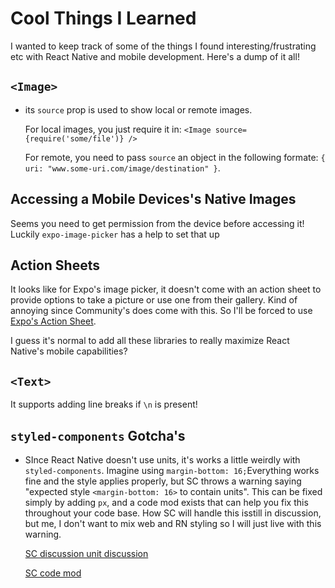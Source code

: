 # Cool Things I Learned

I wanted to keep track of some of the things I found interesting/frustrating etc with React Native and mobile development. Here's a dump of it all!

## `<Image>`

- its `source` prop is used to show local or remote images.

  For local images, you just require it in: `<Image source={require('some/file')} />`

  For remote, you need to pass `source` an object in the following formate: `{ uri: "www.some-uri.com/image/destination" }`.

## Accessing a Mobile Devices's Native Images

Seems you need to get permission from the device before accessing it! Luckily `expo-image-picker` has a help to set that up

## Action Sheets

It looks like for Expo's image picker, it doesn't come with an action sheet to provide options to take a picture or use one from their gallery. Kind of annoying since Community's does come with this. So I'll be forced to use [Expo's Action Sheet](https://github.com/expo/react-native-action-sheet).

I guess it's normal to add all these libraries to really maximize React Native's mobile capabilities?

## `<Text>`

It supports adding line breaks if `\n` is present!

## `styled-components` Gotcha's

- SInce React Native doesn't use units, it's works a little weirdly with `styled-components`. Imagine using `margin-bottom: 16;`Everything works fine and the style applies properly, but SC throws a warning saying "expected style `<margin-bottom: 16>` to contain units". This can be fixed simply by adding `px`, and a code mod exists that can help you fix this throughout your code base. How SC will handle this isstill in discussion, but me, I don't want to mix web and RN styling so I will just live with this warning.

  [SC discussion unit discussion](https://github.com/styled-components/css-to-react-native/issues/40)

  [SC code mod](https://github.com/styled-components/styled-components-native-code-mod)
